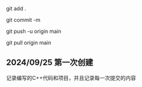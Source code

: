 git add .

git commit -m 

git push -u origin main


git pull origin main

## 2024/09/25 第一次创建
记录编写的C++代码和项目，并且记录每一次提交的内容